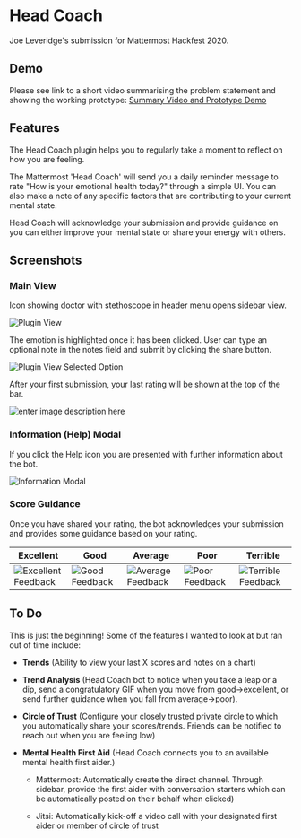 # Head Coach

Joe Leveridge's submission for Mattermost Hackfest 2020.

## Demo

Please see link to a short video summarising the problem statement and showing the working prototype:
[Summary Video and Prototype Demo](https://biteable.com/watch/hackathon-2020-2728140)

## Features

The Head Coach plugin helps you to regularly take a moment to reflect on how you are feeling.

The Mattermost 'Head Coach' will send you a daily reminder message to rate "How is your emotional health today?" through a simple UI. You can also make a note of any specific factors that are contributing to your current mental state.

Head Coach will acknowledge your submission and provide guidance on you can either improve your mental state or share your energy with others.

## Screenshots

### Main View

Icon showing doctor with stethoscope in header menu opens sidebar view.

![Plugin View](https://github.com/jl386/mattermost-plugin-mhbot/blob/master/screenshots/Rate_Score.png?raw=true)

The emotion is highlighted once it has been clicked. User can type an optional note in the notes field and submit by clicking the share button.

![Plugin View Selected Option](https://github.com/jl386/mattermost-plugin-mhbot/blob/master/screenshots/Rate_Score3.png?raw=true)

After your first submission, your last rating will be shown at the top of the bar.

![enter image description here](https://github.com/jl386/mattermost-plugin-mhbot/blob/master/screenshots/Rate_Score2.png?raw=true)

### Information (Help) Modal

If you click the Help icon you are presented with further information about the bot.

![Information Modal](https://github.com/jl386/mattermost-plugin-mhbot/blob/master/screenshots/Info_Modal.png?raw=true)

### Score Guidance

Once you have shared your rating, the bot acknowledges your submission and provides some guidance based on your rating.

| Excellent                                                                                                                       | Good                                                                                                                  | Average                                                                                                                     | Poor                                                                                                                  | Terrible                                                                                                                      |
| ------------------------------------------------------------------------------------------------------------------------------- | --------------------------------------------------------------------------------------------------------------------- | --------------------------------------------------------------------------------------------------------------------------- | --------------------------------------------------------------------------------------------------------------------- | ----------------------------------------------------------------------------------------------------------------------------- |
| ![Excellent Feedback](https://github.com/jl386/mattermost-plugin-mhbot/blob/master/screenshots/Feedback_Excellent.png?raw=true) | ![Good Feedback](https://github.com/jl386/mattermost-plugin-mhbot/blob/master/screenshots/Feedback_Good.png?raw=true) | ![Average Feedback](https://github.com/jl386/mattermost-plugin-mhbot/blob/master/screenshots/Feedback_Average.png?raw=true) | ![Poor Feedback](https://github.com/jl386/mattermost-plugin-mhbot/blob/master/screenshots/Feedback_Poor.png?raw=true) | ![Terrible Feedback](https://github.com/jl386/mattermost-plugin-mhbot/blob/master/screenshots/Feedback_Terrible.png?raw=true) |

## To Do

This is just the beginning! Some of the features I wanted to look at but ran out of time include:

-   **Trends** (Ability to view your last X scores and notes on a chart)

-   **Trend Analysis** (Head Coach bot to notice when you take a leap or a dip, send a congratulatory GIF when you move from good->excellent, or send further guidance when you fall from average->poor).

-   **Circle of Trust** (Configure your closely trusted private circle to which you automatically share your scores/trends. Friends can be notified to reach out when you are feeling low)

-   **Mental Health First Aid** (Head Coach connects you to an available mental health first aider.)

    -   Mattermost: Automatically create the direct channel. Through sidebar, provide the first aider with conversation starters which can be automatically posted on their behalf when clicked)

    -   Jitsi: Automatically kick-off a video call with your designated first aider or member of circle of trust
